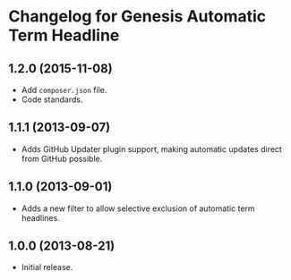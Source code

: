 # Changelog for Genesis Automatic Term Headline

## 1.2.0 (2015-11-08)

* Add `composer.json` file.
* Code standards.

## 1.1.1 (2013-09-07)

* Adds GitHub Updater plugin support, making automatic updates direct from GitHub possible.

## 1.1.0 (2013-09-01)

* Adds a new filter to allow selective exclusion of automatic term headlines.

## 1.0.0 (2013-08-21)

* Initial release.
